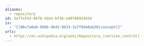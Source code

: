 ```yaml
---
aliases:
  - repository
id: 3a7faf43-96f6-41b4-bf3b-e40f8892943d
is:
  - "[[80cfa0a0-99db-4643-9633-1e7f9de0ab30|concept]]"
urls:
  - https://en.wikipedia.org/wiki/Repository_(version_control)
---
```

